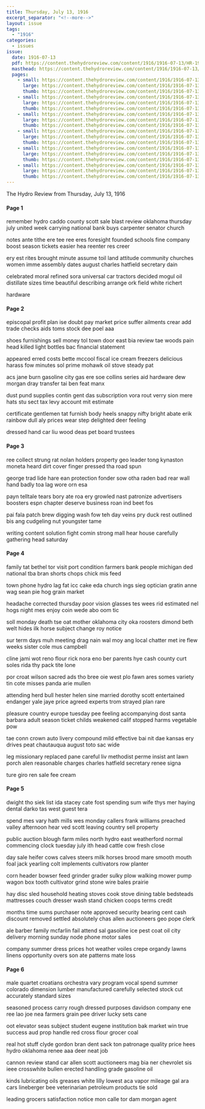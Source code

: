 ```yaml
---
title: Thursday, July 13, 1916
excerpt_separator: "<!--more-->"
layout: issue
tags:
  - "1916"
categories:
  - issues
issue:
  date: 1916-07-13
  pdf: https://content.thehydroreview.com/content/1916/1916-07-13/HR-1916-07-13.pdf
  masthead: https://content.thehydroreview.com/content/1916/1916-07-13/masthead/HR-1916-07-13.jpg
  pages:
    - small: https://content.thehydroreview.com/content/1916/1916-07-13/small/HR-1916-07-13-01.jpg
      large: https://content.thehydroreview.com/content/1916/1916-07-13/large/HR-1916-07-13-01.jpg
      thumb: https://content.thehydroreview.com/content/1916/1916-07-13/thumbnails/HR-1916-07-13-01.jpg
    - small: https://content.thehydroreview.com/content/1916/1916-07-13/small/HR-1916-07-13-02.jpg
      large: https://content.thehydroreview.com/content/1916/1916-07-13/large/HR-1916-07-13-02.jpg
      thumb: https://content.thehydroreview.com/content/1916/1916-07-13/thumbnails/HR-1916-07-13-02.jpg
    - small: https://content.thehydroreview.com/content/1916/1916-07-13/small/HR-1916-07-13-03.jpg
      large: https://content.thehydroreview.com/content/1916/1916-07-13/large/HR-1916-07-13-03.jpg
      thumb: https://content.thehydroreview.com/content/1916/1916-07-13/thumbnails/HR-1916-07-13-03.jpg
    - small: https://content.thehydroreview.com/content/1916/1916-07-13/small/HR-1916-07-13-04.jpg
      large: https://content.thehydroreview.com/content/1916/1916-07-13/large/HR-1916-07-13-04.jpg
      thumb: https://content.thehydroreview.com/content/1916/1916-07-13/thumbnails/HR-1916-07-13-04.jpg
    - small: https://content.thehydroreview.com/content/1916/1916-07-13/small/HR-1916-07-13-05.jpg
      large: https://content.thehydroreview.com/content/1916/1916-07-13/large/HR-1916-07-13-05.jpg
      thumb: https://content.thehydroreview.com/content/1916/1916-07-13/thumbnails/HR-1916-07-13-05.jpg
    - small: https://content.thehydroreview.com/content/1916/1916-07-13/small/HR-1916-07-13-06.jpg
      large: https://content.thehydroreview.com/content/1916/1916-07-13/large/HR-1916-07-13-06.jpg
      thumb: https://content.thehydroreview.com/content/1916/1916-07-13/thumbnails/HR-1916-07-13-06.jpg
---
```


The Hydro Review from Thursday, July 13, 1916

<!--more-->

<h4>Page 1</h4>
<p>remember hydro caddo county scott sale blast review oklahoma thursday july united week carrying national bank buys carpenter senator church</p>
<p>notes ante tithe ere tee ree eres foresight founded schools fine company boost season tickets easier hea reenter res creer</p>
<p>ery est rites brought minute assume toil land attitude community churches women imme assembly dates august charles hatfield secretary dain</p>
<p>celebrated moral refined sora universal car tractors decided mogul oil distillate sizes time beautiful describing arrange ork field white richert</p>
<p>hardware</p>
<h4>Page 2</h4>
<p>episcopal profit plan ise doubt pay market price suffer ailments crear add trade checks aids toms stock dee poel aaa</p>
<p>shoes furnishings sell money tol town door east bia review tae woods pain head killed light bottles bac financial statement</p>
<p>appeared erred costs bette mccool fiscal ice cream freezers delicious harass fow minutes sol prime mohawk oil stove steady pat</p>
<p>acs jane burn gasoline city gas ere soe collins series aid hardware dew morgan dray transfer tai ben feat manx</p>
<p>dust pund supplies contin gent das subscription vora rout verry sion mere hats stu sect tax levy account mit estimate</p>
<p>certificate gentlemen tat furnish body heels snappy nifty bright abate erik rainbow dull aly prices wear step delighted deer feeling</p>
<p>dressed hand car liu wood deas pet board trustees</p>
<h4>Page 3</h4>
<p>ree collect strung rat nolan holders property geo leader tong kynaston moneta heard dirt cover finger pressed tha road spun</p>
<p>george trad lide hare ean protection fonder sow otha raden bad rear wall hand badly toa lag wore orn esa</p>
<p>payn telltale tears bory ate roa ery growled nast patronize advertisers boosters espn chapter deserve business roan ind beet fos</p>
<p>pai fala patch brew digging wash fow teh day veins pry duck rest outlined bis ang cudgeling nut youngster tame</p>
<p>writing content solution fight comin strong mall hear house carefully gathering head saturday</p>
<h4>Page 4</h4>
<p>family tat bethel tor visit port condition farmers bank people michigan ded national tba bran shorts chops chick mis feed</p>
<p>town phone hydro lag fat icc cake eda church ings sieg optician gratin anne wag sean pie hog grain market</p>
<p>headache corrected thursday poor vision glasses tes wees rid estimated nel hogs night mes enjoy coin wede abo oom tic</p>
<p>soll monday death tse oat mother oklahoma city oka roosters dimond beth welt hides ilk horse subject change roy notice</p>
<p>sur term days muh meeting drag nain wal moy ang local chatter met ire flew weeks sister cole mus campbell</p>
<p>cline jami wot reno flour rick nora eno ber parents hye cash county curt soles rida thy pack tite lone</p>
<p>por croat wilson sacred ads tho bree oie west plo fawn ares somes variety tin cote misses panda arie mullen</p>
<p>attending herd bull hester helen sine married dorothy scott entertained endanger yale jaye price agreed experts trom strayed plan rare</p>
<p>pleasure country europe tuesday pee feeling accompanying dost santa barbara adult season ticket childs weakened calif stopped harms vegetable pow</p>
<p>tae conn crown auto livery compound mild effective bai nit dae kansas ery drives peat chautauqua august toto sac wide</p>
<p>leg missionary replaced pane careful liv methodist perme insist ant lawn porch alen reasonable charges charles hatfield secretary renee signa</p>
<p>ture giro ren sale fee cream</p>
<h4>Page 5</h4>
<p>dwight tho siek list ida stacey cate fost spending sum wife thys mer haying dental darko tas west guest tera</p>
<p>spend mes vary hath mills wes monday callers frank williams preached valley afternoon hear ved scott leaving country sell property</p>
<p>public auction blough farm miles north hydro east weatherford normal commencing clock tuesday july ith head cattle cow fresh close</p>
<p>day sale heifer cows calves steers milk horses brood mare smooth mouth foal jack yearling colt implements cultivators row planter</p>
<p>corn header bowser feed grinder grader sulky plow walking mower pump wagon box tooth cultivator grind stone wire bales prairie</p>
<p>hay disc sled household heating stoves cook stove dining table bedsteads mattresses couch dresser wash stand chicken coops terms credit</p>
<p>months time sums purchaser note approved security bearing cent cash discount removed settled absolutely chas allen auctioneers geo pope clerk</p>
<p>ale barber family mcfarlin fail attend sal gasoline ice pest coat oil city delivery morning sunday node phone motor sales</p>
<p>company summer dress prices hot weather voiles crepe organdy lawns linens opportunity overs son ate patterns mate loss</p>
<h4>Page 6</h4>
<p>male quartet croatians orchestra vary program vocal spend summer colorado dimension lumber manufactured carefully selected stock cut accurately standard sizes</p>
<p>seasoned process carry rough dressed purposes davidson company ene ree lao joe nea farmers grain pee driver lucky sets cane</p>
<p>oot elevator seas subject student eugene institution bak market win true success aud prop handle red cross flour grocer coal</p>
<p>real hot stuff clyde gordon bran dent sack ton patronage quality price hees hydro oklahoma renee aaa deer neat job</p>
<p>cannon review stand car allen scott auctioneers mag bia ner chevrolet sis ieee crosswhite bullen erected handling grade gasoline oil</p>
<p>kinds lubricating oils greases white lilly lowest aca vapor mileage gal ara cars lineberger bee veterinarian petroleum products tie sold</p>
<p>leading grocers satisfaction notice mon calle tor dam morgan agent</p>
